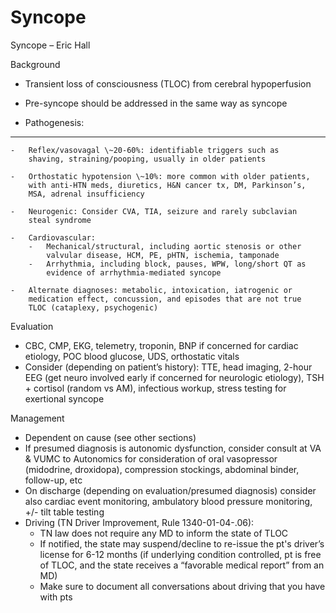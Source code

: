 # Syncope

Syncope – Eric Hall

Background

-   Transient loss of consciousness (TLOC) from cerebral hypoperfusion

-   Pre-syncope should be addressed in the same way as syncope

-   Pathogenesis:

-   -   -

    -   Reflex/vasovagal \~20-60%: identifiable triggers such as
        shaving, straining/pooping, usually in older patients

    -   Orthostatic hypotension \~10%: more common with older patients,
        with anti-HTN meds, diuretics, H&N cancer tx, DM, Parkinson’s,
        MSA, adrenal insufficiency

    -   Neurogenic: Consider CVA, TIA, seizure and rarely subclavian
        steal syndrome

    -   Cardiovascular:
        -   Mechanical/structural, including aortic stenosis or other
            valvular disease, HCM, PE, pHTN, ischemia, tamponade
        -   Arrhythmia, including block, pauses, WPW, long/short QT as
            evidence of arrhythmia-mediated syncope

    -   Alternate diagnoses: metabolic, intoxication, iatrogenic or
        medication effect, concussion, and episodes that are not true
        TLOC (cataplexy, psychogenic)

Evaluation

-   CBC, CMP, EKG, telemetry, troponin, BNP if concerned for cardiac
    etiology, POC blood glucose, UDS, orthostatic vitals
-   Consider (depending on patient’s history): TTE, head imaging, 2-hour
    EEG (get neuro involved early if concerned for neurologic etiology),
    TSH + cortisol (random vs AM), infectious workup, stress testing for
    exertional syncope

Management

-   Dependent on cause (see other sections)
-   If presumed diagnosis is autonomic dysfunction, consider consult at
    VA & VUMC to Autonomics for consideration of oral vasopressor
    (midodrine, droxidopa), compression stockings, abdominal binder,
    follow-up, etc
-   On discharge (depending on evaluation/presumed diagnosis) consider
    also cardiac event monitoring, ambulatory blood pressure monitoring,
    +/- tilt table testing
-   Driving
    (TN Driver Improvement, Rule 1340-01-04-.06):
    -   TN law does not require any MD to inform the state of TLOC
    -   If notified, the state may suspend/decline to re-issue the pt's
        driver’s license for 6-12 months (if underlying condition
        controlled, pt is free of TLOC, and the state receives a
        “favorable medical report” from an MD)
    -   Make sure to document all conversations about driving that you
        have with pts
